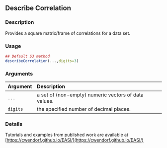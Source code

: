 ## Describe Correlation

### Description

Provides a square matrix/frame of correlations for a data set.

### Usage

```r
## Default S3 method
describeCorrelation(...,digits=3)
```

### Arguments

Argument | Description
:-- | :--
```...``` | a set of (non-empty) numeric vectors of data values.
```digits``` | the specified number of decimal places.

### Details

Tutorials and examples from published work are available at [https://cwendorf.github.io/EASI/](https://cwendorf.github.io/EASI/) 
